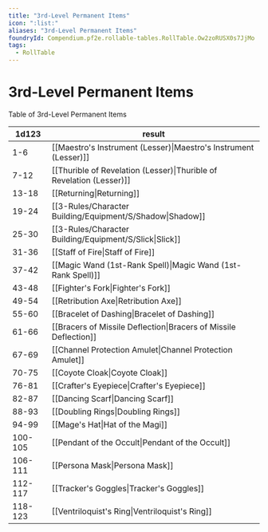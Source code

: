 ```yaml
---
title: "3rd-Level Permanent Items"
icon: ":list:"
aliases: "3rd-Level Permanent Items"
foundryId: Compendium.pf2e.rollable-tables.RollTable.Ow2zoRUSX0s7JjMo
tags:
  - RollTable
---
```


# 3rd-Level Permanent Items
Table of 3rd-Level Permanent Items

| 1d123 | result |
|------|--------|
| 1-6 | [[Maestro's Instrument (Lesser)\|Maestro's Instrument (Lesser)]] |
| 7-12 | [[Thurible of Revelation (Lesser)\|Thurible of Revelation (Lesser)]] |
| 13-18 | [[Returning\|Returning]] |
| 19-24 | [[3-Rules/Character Building/Equipment/S/Shadow\|Shadow]] |
| 25-30 | [[3-Rules/Character Building/Equipment/S/Slick\|Slick]] |
| 31-36 | [[Staff of Fire\|Staff of Fire]] |
| 37-42 | [[Magic Wand (1st-Rank Spell)\|Magic Wand (1st-Rank Spell)]] |
| 43-48 | [[Fighter's Fork\|Fighter's Fork]] |
| 49-54 | [[Retribution Axe\|Retribution Axe]] |
| 55-60 | [[Bracelet of Dashing\|Bracelet of Dashing]] |
| 61-66 | [[Bracers of Missile Deflection\|Bracers of Missile Deflection]] |
| 67-69 | [[Channel Protection Amulet\|Channel Protection Amulet]] |
| 70-75 | [[Coyote Cloak\|Coyote Cloak]] |
| 76-81 | [[Crafter's Eyepiece\|Crafter's Eyepiece]] |
| 82-87 | [[Dancing Scarf\|Dancing Scarf]] |
| 88-93 | [[Doubling Rings\|Doubling Rings]] |
| 94-99 | [[Mage's Hat\|Hat of the Magi]] |
| 100-105 | [[Pendant of the Occult\|Pendant of the Occult]] |
| 106-111 | [[Persona Mask\|Persona Mask]] |
| 112-117 | [[Tracker's Goggles\|Tracker's Goggles]] |
| 118-123 | [[Ventriloquist's Ring\|Ventriloquist's Ring]] |
